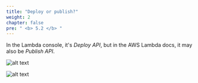 ```yaml
---
title: "Deploy or publish?"
weight: 2
chapter: false
pre: " <b> 5.2 </b> "
---
```


In the Lambda console, it's _Deploy API_, but in the AWS Lambda docs, it may also be _Publish API_.

![alt text](/images/workshop-2/api-gateway--deploy.png)

![alt text](/images/workshop-2/api-gateway--publish.png)
